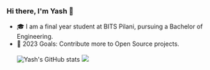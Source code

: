 ### Hi there, I'm Yash 👋

- 🎓  I am a final year student at BITS Pilani, pursuing a Bachelor of Engineering.
- 🥅 2023 Goals: Contribute more to Open Source projects.
<br></br>
![Yash's GitHub stats](https://github-readme-stats.vercel.app/api?username=Yashs911&show_icons=true&theme=merko)
![](https://github-readme-streak-stats.herokuapp.com/?user=Yashs911&show_icons=true&theme=merko)
